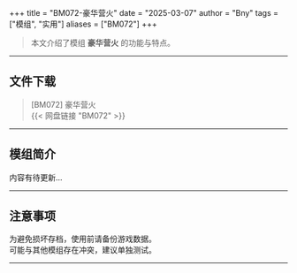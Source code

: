+++
title = "BM072-豪华营火"
date = "2025-03-07"
author = "Bny"
tags = ["模组", "实用"]
aliases = ["BM072"]
+++

> 本文介绍了模组 **豪华营火** 的功能与特点。

---

## 文件下载

> [BM072] 豪华营火  
{{< 网盘链接 "BM072" >}}  

---

## 模组简介

>  
内容有待更新...  

---

## 注意事项

>  
为避免损坏存档，使用前请备份游戏数据。  
可能与其他模组存在冲突，建议单独测试。  

---

